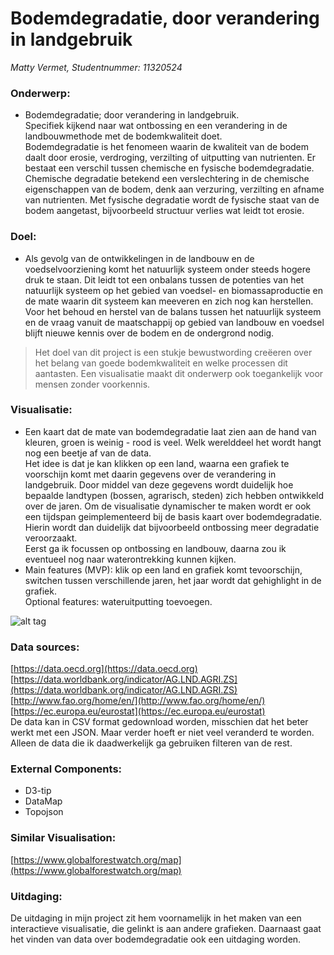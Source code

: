 # Bodemdegradatie, door verandering in landgebruik
*Matty Vermet, Studentnummer: 11320524*

### Onderwerp:
- Bodemdegradatie; door verandering in landgebruik.<br/>
  Specifiek kijkend naar wat ontbossing en een verandering in de landbouwmethode met de bodemkwaliteit doet. <br/>
  Bodemdegradatie is het fenomeen waarin de kwaliteit van de bodem daalt door erosie, verdroging, verzilting of uitputting van nutrienten.
  Er bestaat een verschil tussen chemische en fysische bodemdegradatie. Chemische degradatie betekend een verslechtering in de chemische
  eigenschappen van de bodem, denk aan verzuring, verzilting en afname van nutrienten. Met fysische degradatie wordt de fysische staat van 
  de bodem aangetast, bijvoorbeeld structuur verlies wat leidt tot erosie.
    
 ### Doel:
 - Als gevolg van de ontwikkelingen in de landbouw en de voedselvoorziening komt het natuurlijk systeem onder steeds hogere druk te staan.
   Dit leidt tot een onbalans tussen de potenties van het natuurlijk systeem op het gebied van voedsel- en biomassaproductie en de mate 
   waarin dit systeem kan meeveren en zich nog kan herstellen. Voor het behoud en herstel van de balans tussen het natuurlijk systeem en 
   de vraag vanuit de maatschappij op gebied van landbouw en voedsel blijft nieuwe kennis over de bodem en de ondergrond nodig.<br/>
 >Het doel van dit project is een stukje bewustwording creëeren over het belang van goede bodemkwaliteit en welke processen dit 
 aantasten. Een visualisatie maakt dit onderwerp ook toegankelijk voor mensen zonder voorkennis.   
  
### Visualisatie:
- Een kaart dat de mate van bodemdegradatie laat zien aan de hand van kleuren, groen is weinig - rood is veel. Welk werelddeel het wordt 
  hangt nog een beetje af van de data. <br/>
  Het idee is dat je kan klikken op een land, waarna een grafiek te voorschijn komt met daarin gegevens over de verandering in landgebruik.
  Door middel van deze gegevens wordt duidelijk hoe bepaalde landtypen (bossen, agrarisch, steden) zich hebben ontwikkeld over de jaren. 
  Om de visualisatie dynamischer te maken wordt er ook een tijdspan geimplementeerd bij de basis kaart over bodemdegradatie. Hierin wordt
  dan duidelijk dat bijvoorbeeld ontbossing meer degradatie veroorzaakt. <br/>
  Eerst ga ik focussen op ontbossing en landbouw, daarna zou ik eventueel nog naar waterontrekking kunnen kijken.
- Main features (MVP): klik op een land en grafiek komt tevoorschijn, switchen tussen verschillende jaren, het jaar wordt dat gehighlight
  in de grafiek.<br/>
  Optional features: wateruitputting toevoegen.
  
![alt tag](https://github.com/MSVermet/Project/doc/blob/master/Project-visualisation.png)

### Data sources: <br />
[https://data.oecd.org](https://data.oecd.org)<br />
[https://data.worldbank.org/indicator/AG.LND.AGRI.ZS](https://data.worldbank.org/indicator/AG.LND.AGRI.ZS)<br />
[http://www.fao.org/home/en/](http://www.fao.org/home/en/)<br />
[https://ec.europa.eu/eurostat](https://ec.europa.eu/eurostat)<br />
De data kan in CSV format gedownload worden, misschien dat het beter werkt met een JSON. Maar verder hoeft er niet veel veranderd 
te worden. Alleen de data die ik daadwerkelijk ga gebruiken filteren van de rest. 

### External Components:
- D3-tip
- DataMap
- Topojson

### Similar Visualisation:<br />
[https://www.globalforestwatch.org/map](https://www.globalforestwatch.org/map)


### Uitdaging:<br/>
De uitdaging in mijn project zit hem voornamelijk in het maken van een interactieve visualisatie, die gelinkt is aan andere grafieken. 
Daarnaast gaat het vinden van data over bodemdegradatie ook een uitdaging worden. 

